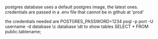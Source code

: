 postgres database uses a default postgres image, the latest ones.
credentials are passed in a .env file that cannot be in github at 'prod'

the credentials needed are
POSTGRES_PASSWORD=1234
psql -p port -U username -d database
\c database
\dt to show tables
SELECT * FROM public.tablename;